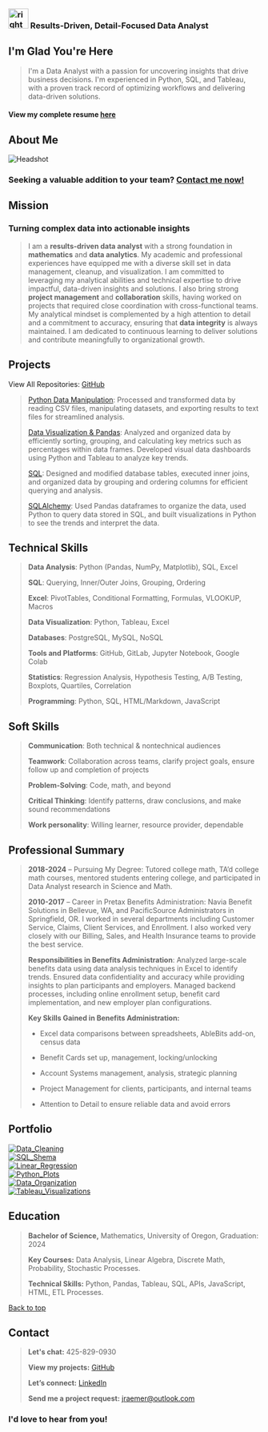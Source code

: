   <link rel="stylesheet" href="mainstyle.css">

<section id="headline">
  <h3> <img src="arrow.JPG" alt="rightarrow" width="40" /> Results-Driven, Detail-Focused Data Analyst</h3>
  </section>

## I'm Glad You're Here
> I'm a Data Analyst with a passion for uncovering insights that drive business decisions. I'm experienced in Python, SQL, and Tableau, with a proven track record of optimizing workflows and delivering data-driven solutions.

#### View my complete resume <a target="_blank" href="Complete_Resume.pdf">here</a>

## About Me
<img src="Headshot.JPG" alt="Headshot" />

### Seeking a **valuable addition** to your team? <a href="#contact">Contact me now!</a>

## Mission

### Turning complex data into actionable insights
> I am a **results-driven data analyst** with a strong foundation in **mathematics** and **data analytics**. My academic and professional experiences have equipped me with a diverse skill set in data management, cleanup, and visualization. I am committed to leveraging my analytical abilities and technical expertise to drive impactful, data-driven insights and solutions. I also bring strong **project management** and **collaboration** skills, having worked on projects that required close coordination with cross-functional teams. My analytical mindset is complemented by a high attention to detail and a commitment to accuracy, ensuring that **data integrity** is always maintained. I am dedicated to continuous learning to deliver solutions and contribute meaningfully to organizational growth.

## Projects
View All Repositories: [GitHub](https://github.com/JerricaRaemer)
>
> [Python Data Manipulation](https://github.com/JerricaRaemer/Python_APIs): Processed and transformed data by reading CSV files, manipulating datasets, and exporting results to text files for streamlined analysis.
>
> [Data Visualization & Pandas](https://github.com/JerricaRaemer/Data_Visualization): Analyzed and organized data by efficiently sorting, grouping, and calculating key metrics such as percentages within data frames. Developed visual data dashboards using Python and Tableau to analyze key trends.
>
> [SQL](https://github.com/JerricaRaemer/SQL_Data): Designed and modified database tables, executed inner joins, and organized data by grouping and ordering columns for efficient querying and analysis.
>
> [SQLAlchemy](https://github.com/JerricaRaemer/SQLAlchemy): Used Pandas dataframes to organize the data, used Python to query data stored in SQL, and built visualizations in Python to see the trends and interpret the data.
>

## Technical Skills
>
> **Data Analysis**: Python (Pandas, NumPy, Matplotlib), SQL, Excel
>
> **SQL**: Querying, Inner/Outer Joins, Grouping, Ordering
>
> **Excel**: PivotTables, Conditional Formatting, Formulas, VLOOKUP, Macros
>
> **Data Visualization**: Python, Tableau, Excel
>
> **Databases**: PostgreSQL, MySQL, NoSQL
>
> **Tools and Platforms**: GitHub, GitLab, Jupyter Notebook, Google Colab
>
> **Statistics**: Regression Analysis, Hypothesis Testing, A/B Testing, Boxplots, Quartiles, Correlation
>
> **Programming**: Python, SQL, HTML/Markdown, JavaScript
>

## Soft Skills
>
> **Communication**: Both technical & nontechnical audiences
>
> **Teamwork**: Collaboration across teams, clarify project goals, ensure follow up and completion of projects
>
> **Problem-Solving**: Code, math, and beyond
>
> **Critical Thinking**: Identify patterns, draw conclusions, and make sound recommendations
>
> **Work personality**: Willing learner, resource provider, dependable
>

## Professional Summary
>
> **2018-2024** – Pursuing My Degree: Tutored college math, TA’d college math courses, mentored students entering college, and participated in Data Analyst research in Science and Math.
>
> **2010-2017** – Career in Pretax Benefits Administration: Navia Benefit Solutions in Bellevue, WA, and PacificSource Administrators in Springfield, OR. I worked in several departments including Customer Service, Claims, Client Services, and Enrollment. I also worked very closely with our Billing, Sales, and Health Insurance teams to provide the best service.
>
> **Responsibilities in Benefits Administration**: Analyzed large-scale benefits data using data analysis techniques in Excel to identify trends. Ensured data confidentiality and accuracy while providing insights to plan participants and employers. Managed backend processes, including online enrollment setup, benefit card implementation, and new employer plan configurations.
>
> **Key Skills Gained in Benefits Administration:**
>
> * Excel data comparisons between spreadsheets, AbleBits add-on, census data
> 
> * Benefit Cards set up, management, locking/unlocking
> 
> * Account Systems management, analysis, strategic planning
> 
> * Project Management for clients, participants, and internal teams
> 
> * Attention to Detail to ensure reliable data and avoid errors
> 


## Portfolio

<div class="gallery">
  <a target="_blank" href="Data_Cleaning_SQL_Python.JPG">
    <img src="Data_Cleaning_SQL_Python.JPG" alt="Data_Cleaning" />
  </a>
</div>

<div class="gallery">
  <a target="_blank" href="Data_Cleaning_SQL_Python.JPG">
    <img src="SQL_Table_Schema.JPG" alt="SQL_Shema" />
  </a>
</div>

<div class="gallery">
  <a target="_blank" href="Linear_Regression.JPG">
    <img src="Linear_Regression.JPG" alt="Linear_Regression" />
  </a>
</div>

<div class="gallery">
  <a target="_blank" href="Line_Plot_Python.JPG">
    <img src="Line_Plot_Python.JPG" alt="Python_Plots" />
  </a>
</div>

<div class="gallery">
  <a target="_blank" href="Python_Dict.JPG">
    <img src="Python_Dict.JPG" alt="Data_Organization" />
  </a>
</div>

<div class="gallery">
  <a target="_blank" href="Tableau_Music.JPG">
    <img src="Tableau_Music.JPG" alt="Tableau_Visualizations" />
  </a>
</div>

## Education
> **Bachelor of Science,** Mathematics, University of Oregon, Graduation: 2024
>
> **Key Courses:** Data Analysis, Linear Algebra, Discrete Math, Probability, Stochastic Processes.
>
> **Technical Skills:** Python, Pandas, Tableau, SQL, APIs, JavaScript, HTML, ETL Processes.

<a href="#headline">Back to top</a>

## Contact
> **Let's chat:** 425-829-0930
> 
> **View my projects:** [GitHub](https://github.com/JerricaRaemer)
> 
> **Let’s connect:** [LinkedIn](https://www.linkedin.com/in/jerrica-raemer/)
>
> **Send me a project request:** jraemer@outlook.com
>

<section id="contact">
  <h3>I'd love to hear from you!</h3>
  </section>
